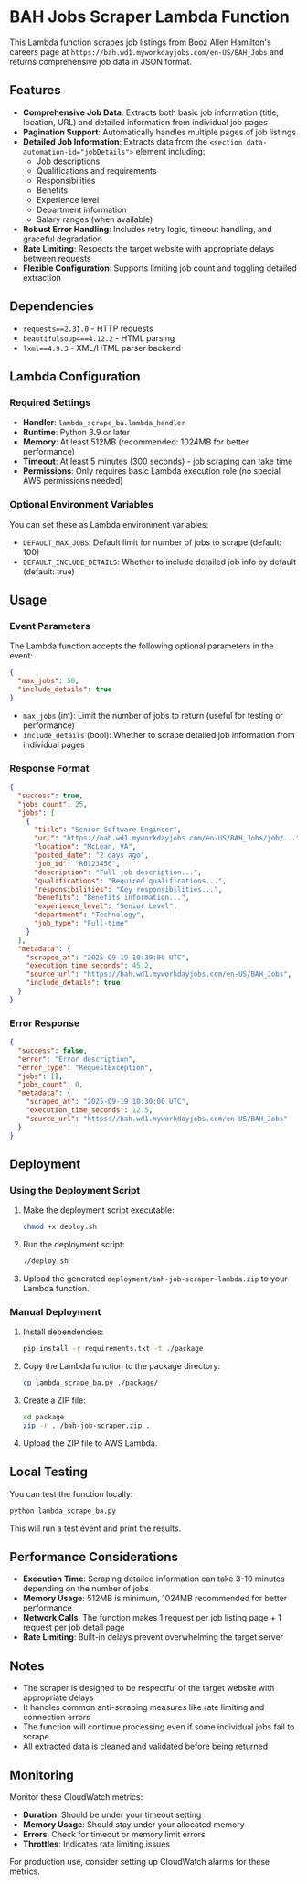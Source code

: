 # BAH Jobs Scraper Lambda Function

This Lambda function scrapes job listings from Booz Allen Hamilton's careers page at `https://bah.wd1.myworkdayjobs.com/en-US/BAH_Jobs` and returns comprehensive job data in JSON format.

## Features

- **Comprehensive Job Data**: Extracts both basic job information (title, location, URL) and detailed information from individual job pages
- **Pagination Support**: Automatically handles multiple pages of job listings
- **Detailed Job Information**: Extracts data from the `<section data-automation-id="jobDetails">` element including:
  - Job descriptions
  - Qualifications and requirements
  - Responsibilities
  - Benefits
  - Experience level
  - Department information
  - Salary ranges (when available)
- **Robust Error Handling**: Includes retry logic, timeout handling, and graceful degradation
- **Rate Limiting**: Respects the target website with appropriate delays between requests
- **Flexible Configuration**: Supports limiting job count and toggling detailed extraction

## Dependencies

- `requests==2.31.0` - HTTP requests
- `beautifulsoup4==4.12.2` - HTML parsing
- `lxml==4.9.3` - XML/HTML parser backend

## Lambda Configuration

### Required Settings
- **Handler**: `lambda_scrape_ba.lambda_handler`
- **Runtime**: Python 3.9 or later
- **Memory**: At least 512MB (recommended: 1024MB for better performance)
- **Timeout**: At least 5 minutes (300 seconds) - job scraping can take time
- **Permissions**: Only requires basic Lambda execution role (no special AWS permissions needed)

### Optional Environment Variables
You can set these as Lambda environment variables:
- `DEFAULT_MAX_JOBS`: Default limit for number of jobs to scrape (default: 100)
- `DEFAULT_INCLUDE_DETAILS`: Whether to include detailed job info by default (default: true)

## Usage

### Event Parameters
The Lambda function accepts the following optional parameters in the event:

```json
{
  "max_jobs": 50,
  "include_details": true
}
```

- `max_jobs` (int): Limit the number of jobs to return (useful for testing or performance)
- `include_details` (bool): Whether to scrape detailed job information from individual pages

### Response Format

```json
{
  "success": true,
  "jobs_count": 25,
  "jobs": [
    {
      "title": "Senior Software Engineer",
      "url": "https://bah.wd1.myworkdayjobs.com/en-US/BAH_Jobs/job/...",
      "location": "McLean, VA",
      "posted_date": "2 days ago",
      "job_id": "R0123456",
      "description": "Full job description...",
      "qualifications": "Required qualifications...",
      "responsibilities": "Key responsibilities...",
      "benefits": "Benefits information...",
      "experience_level": "Senior Level",
      "department": "Technology",
      "job_type": "Full-time"
    }
  ],
  "metadata": {
    "scraped_at": "2025-09-19 10:30:00 UTC",
    "execution_time_seconds": 45.2,
    "source_url": "https://bah.wd1.myworkdayjobs.com/en-US/BAH_Jobs",
    "include_details": true
  }
}
```

### Error Response

```json
{
  "success": false,
  "error": "Error description",
  "error_type": "RequestException",
  "jobs": [],
  "jobs_count": 0,
  "metadata": {
    "scraped_at": "2025-09-19 10:30:00 UTC",
    "execution_time_seconds": 12.5,
    "source_url": "https://bah.wd1.myworkdayjobs.com/en-US/BAH_Jobs"
  }
}
```

## Deployment

### Using the Deployment Script

1. Make the deployment script executable:
   ```bash
   chmod +x deploy.sh
   ```

2. Run the deployment script:
   ```bash
   ./deploy.sh
   ```

3. Upload the generated `deployment/bah-job-scraper-lambda.zip` to your Lambda function.

### Manual Deployment

1. Install dependencies:
   ```bash
   pip install -r requirements.txt -t ./package
   ```

2. Copy the Lambda function to the package directory:
   ```bash
   cp lambda_scrape_ba.py ./package/
   ```

3. Create a ZIP file:
   ```bash
   cd package
   zip -r ../bah-job-scraper.zip .
   ```

4. Upload the ZIP file to AWS Lambda.

## Local Testing

You can test the function locally:

```python
python lambda_scrape_ba.py
```

This will run a test event and print the results.

## Performance Considerations

- **Execution Time**: Scraping detailed information can take 3-10 minutes depending on the number of jobs
- **Memory Usage**: 512MB is minimum, 1024MB recommended for better performance
- **Network Calls**: The function makes 1 request per job listing page + 1 request per job detail page
- **Rate Limiting**: Built-in delays prevent overwhelming the target server

## Notes

- The scraper is designed to be respectful of the target website with appropriate delays
- It handles common anti-scraping measures like rate limiting and connection errors
- The function will continue processing even if some individual jobs fail to scrape
- All extracted data is cleaned and validated before being returned

## Monitoring

Monitor these CloudWatch metrics:
- **Duration**: Should be under your timeout setting
- **Memory Usage**: Should stay under your allocated memory
- **Errors**: Check for timeout or memory limit errors
- **Throttles**: Indicates rate limiting issues

For production use, consider setting up CloudWatch alarms for these metrics.